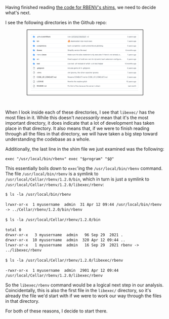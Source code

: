 Having finished reading [the code for RBENV's shims](https://docs.google.com/document/d/1xG_UdRde-lPnQI7ETjOHPwN1hGu0KqtBRrdCLBGJoU8/edit), we need to decide what's next.

I see the following directories in the Github repo:

<center style="margin-bottom: 3em">
  <img src="/assets/images/screenshot-19mar2023-237pm.png" width="70%" style="border: 1px solid black; padding: 0.5em">
</center>

When I look inside each of these directories, I see that `libexec/` has the most files in it.  While this doesn't *necessarily* mean that it's the most important directory, it does indicate that a lot of development has taken place in that directory.  It also means that, if we were to finish reading through all the files in that directory, we will have taken a big step toward understanding the codebase as a whole.

Additionally, the last line in the shim file we just examined was the following:

```
exec "/usr/local/bin/rbenv" exec "$program" "$@"
```

This essentially boils down to `exec`'ing the `/usr/local/bin/rbenv` command.  The file `/usr/local/bin/rbenv` is a symlink to `/usr/local/Cellar/rbenv/1.2.0/bin`, which in turn is just a symlink to `/usr/local/Cellar/rbenv/1.2.0/libexec/rbenv`:

```
$ ls -la /usr/local/bin/rbenv

lrwxr-xr-x  1 myusername  admin  31 Apr 12 09:44 /usr/local/bin/rbenv -> ../Cellar/rbenv/1.2.0/bin/rbenv

$ ls -la /usr/local/Cellar/rbenv/1.2.0/bin

total 0
drwxr-xr-x   3 myusername  admin   96 Sep 29  2021 .
drwxr-xr-x  10 myusername  admin  320 Apr 12 09:44 ..
lrwxr-xr-x   1 myusername  admin   16 Sep 29  2021 rbenv -> ../libexec/rbenv

$ ls -la /usr/local/Cellar/rbenv/1.2.0/libexec/rbenv

-rwxr-xr-x  1 myusername  admin  2901 Apr 12 09:44 /usr/local/Cellar/rbenv/1.2.0/libexec/rbenv
```

So the `libexec/rbenv` command would be a logical next step in our analysis.  Coincidentally, this is also the first file in the `libexec/` directory, so it's already the file we'd start with if we were to work our way through the files in that directory.

For both of these reasons, I decide to start there.
